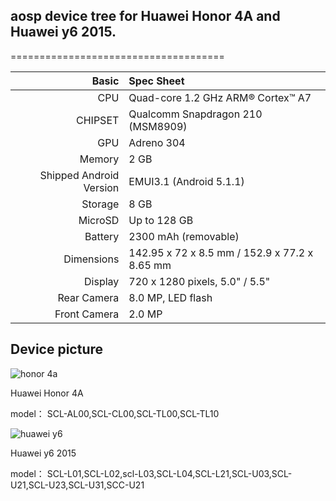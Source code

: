 ## aosp device tree for Huawei Honor 4A and Huawei y6 2015.
=====================================

Basic   | Spec Sheet
-------:|:-------------------------
CPU     | Quad-core 1.2 GHz ARM® Cortex™ A7
CHIPSET | Qualcomm Snapdragon 210 (MSM8909)
GPU     | Adreno 304
Memory  | 2 GB
Shipped Android Version | EMUI3.1 (Android 5.1.1)
Storage | 8 GB
MicroSD | Up to 128 GB
Battery | 2300 mAh (removable)
Dimensions | 142.95 x 72 x 8.5 mm / 152.9 x 77.2 x 8.65 mm
Display | 720 x 1280 pixels, 5.0" / 5.5"
Rear Camera  | 8.0 MP, LED flash
Front Camera | 2.0 MP

## Device picture
![honor 4a](https://tse3-mm.cn.bing.net/th/id/OIP-C.2LRV1eu6pEbh6ce-iLoeOQAAAA?w=142&h=150&c=7&r=0&o=5&dpr=1.3&pid=1.7)

Huawei Honor 4A

model：
SCL-AL00,SCL-CL00,SCL-TL00,SCL-TL10

![huawei y6](https://tse2-mm.cn.bing.net/th/id/OIP-C.YcFNRKdnX8YChuxB85P2-QHaHa?w=166&h=180&c=7&r=0&o=5&dpr=1.3&pid=1.7)

Huawei y6 2015

model：
SCL-L01,SCL-L02,scl-L03,SCL-L04,SCL-L21,SCL-U03,SCL-U21,SCL-U23,SCL-U31,SCC-U21
